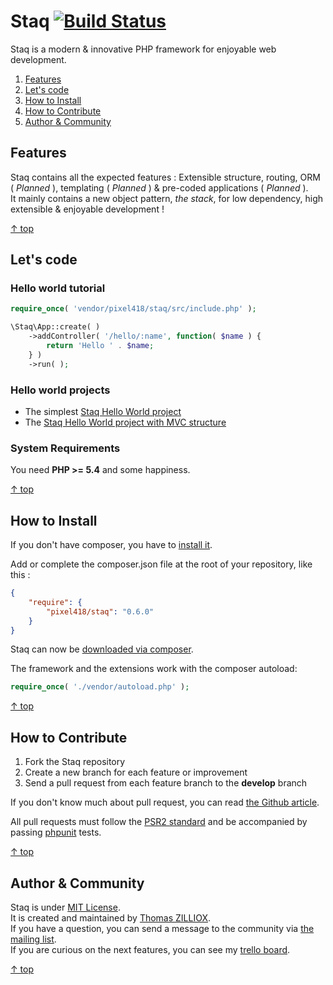 Staq [![Build Status](https://travis-ci.org/Pixel418/Staq.png?branch=develop)](https://travis-ci.org/Pixel418/Staq?branch=develop)
======

Staq is a modern & innovative PHP framework for enjoyable web development.

1. [Features](#features)
2. [Let's code](#lets-code)
3. [How to Install](#how-to-install)
4. [How to Contribute](#how-to-contribute)
5. [Author & Community](#author--community)



Features
--------

Staq contains all the expected features : Extensible structure, routing, ORM ( *Planned* ), templating ( *Planned* ) & pre-coded applications ( *Planned* ). <br>
It mainly contains a new object pattern, *the stack*, for low dependency, high extensible & enjoyable development !

[&uarr; top](#readme)



Let's code
--------

### Hello world tutorial 

```php
require_once( 'vendor/pixel418/staq/src/include.php' );

\Staq\App::create( )
    ->addController( '/hello/:name', function( $name ) {
        return 'Hello ' . $name;
    } )
    ->run( );
```


### Hello world projects

 * The simplest [Staq Hello World project](https://github.com/Pixel418/Staq-HelloWorld/)
 * The [Staq Hello World project with MVC structure](https://github.com/Pixel418/Staq-HelloWorldMVC/)


### System Requirements
You need **PHP >= 5.4** and some happiness.

[&uarr; top](#readme)



How to Install
--------

If you don't have composer, you have to [install it](http://getcomposer.org/doc/01-basic-usage.md#installation).

Add or complete the composer.json file at the root of your repository, like this :

```json
{
    "require": {
        "pixel418/staq": "0.6.0"
    }
}
```

Staq can now be [downloaded via composer](http://getcomposer.org/doc/01-basic-usage.md#installing-dependencies).

The framework and the extensions work with the composer autoload:

```php
require_once( './vendor/autoload.php' );
```

[&uarr; top](#readme)



How to Contribute
--------

1. Fork the Staq repository
2. Create a new branch for each feature or improvement
3. Send a pull request from each feature branch to the **develop** branch

If you don't know much about pull request, you can read [the Github article](https://help.github.com/articles/using-pull-requests).

All pull requests must follow the [PSR2 standard](https://github.com/php-fig/fig-standards/blob/master/accepted/PSR-2-coding-style-guide.md) and be accompanied by passing [phpunit](https://github.com/sebastianbergmann/phpunit/) tests.

[&uarr; top](#readme)



Author & Community
--------

Staq is under [MIT License](http://opensource.org/licenses/MIT).  
It is created and maintained by [Thomas ZILLIOX](http://tzi.fr).  
If you have a question, you can send a message to the community via [the mailing list](mailto:staq-project@googlegroups.com).  
If you are curious on the next features, you can see my [trello board](https://trello.com/board/staq/50de3fe18942735c620000a9).

[&uarr; top](#readme)
